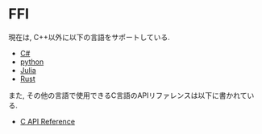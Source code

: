 # FFI

現在は, C++以外に以下の言語をサポートしている.

* [C\#](./csharp.md)
* [python](./python.md)
* [Julia](./julia.md)
* [Rust](./rust.md)

また, その他の言語で使用できるC言語のAPIリファレンスは以下に書かれている.

* [C API Reference](./reference.md)
